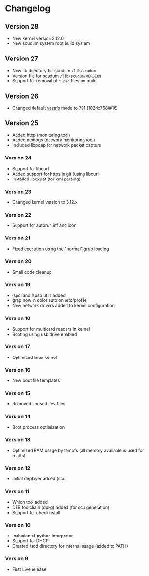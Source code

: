 # Changelog

## Version 28

* New kernel version 3.12.6
* New scudum system root build system

## Version 27

* New lib directory for scudum `/lib/scudum`
* Version file for scudum `/lib/scudum/VERSION`
* Support for removal of `*.pyc` files on build

## Version 26

* Changed default [vesafs](http://en.wikipedia.org/wiki/VESA_BIOS_Extensions) mode to 791 (1024x768@16)

## Version 25

* Added htop (monitoring tool)
* Added nethogs (network monitoring tool)
* Included libpcap for network packet capture

### Version 24

* Support for libcurl
* Added support for https in git (using libcurl)
* Installed libexpat (for xml parsing)

### Version 23

* Changed kernel version to 3.12.x

### Version 22

* Support for autorun.inf and icon

### Version 21

* Fixed execution using the "normal" grub loading

### Version 20

* Small code cleanup

### Version 19

* lspci and lsusb utils added
* grep now in color auto on /etc/profile
* New network drivers added to kernel configuration

### Version 18

* Support for multicard readers in kernel
* Booting using usb drive enabled

### Version 17

* Optimized linux kernel

### Version 16

* New boot file templates

### Version 15

* Removed unused dev files

### Version 14

* Boot process optimization

### Version 13

* Optimized RAM usage by tempfs (all memory available is used for rootfs)

### Version 12

* Initial deployer added (scu)

### Version 11

* Which tool added
* DEB toolchain (dpkg) added (for scu generation)
* Support for checkinstall

### Version 10

* Inclusion of python interpreter
* Support for DHCP
* Created /scd directory for internal usage (added to PATH)

### Version 9

* First Live release
